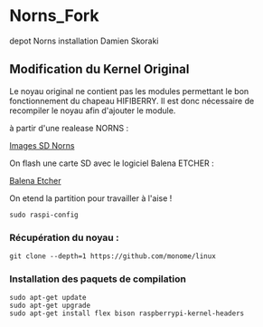 # Norns_Fork
depot Norns installation Damien Skoraki
## Modification du Kernel Original
Le noyau original ne contient pas les modules permettant le bon fonctionnement du chapeau HIFIBERRY.
Il est donc nécessaire de recompiler le noyau afin d'ajouter le module.

à partir d'une realease NORNS :

[Images SD Norns](https://github.com/monome/norns-image/releases)

On flash une carte SD avec le logiciel Balena ETCHER : 

[Balena Etcher](https://www.balena.io/etcher/)

On etend la partition pour travailler à l'aise !
```
sudo raspi-config
```

### Récupération du noyau :

```
git clone --depth=1 https://github.com/monome/linux
```

### Installation des paquets de compilation 
```
sudo apt-get update
sudo apt-get upgrade
sudo apt-get install flex bison raspberrypi-kernel-headers
```
